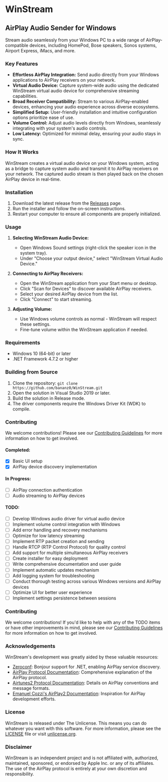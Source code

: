 # WinStream

## AirPlay Audio Sender for Windows

Stream audio seamlessly from your Windows PC to a wide range of AirPlay-compatible devices, including HomePod, Bose speakers, Sonos systems, Airport Express, iMacs, and more.

### Key Features

* **Effortless AirPlay Integration:** Send audio directly from your Windows applications to AirPlay receivers on your network.
* **Virtual Audio Device:** Capture system-wide audio using the dedicated WinStream virtual audio device for comprehensive streaming capabilities.
* **Broad Receiver Compatibility:** Stream to various AirPlay-enabled devices, enhancing your audio experience across diverse ecosystems.
* **Simplified Setup:** User-friendly installation and intuitive configuration options prioritize ease of use.
* **Volume Control:** Adjust audio levels directly from Windows, seamlessly integrating with your system's audio controls.
* **Low Latency:** Optimized for minimal delay, ensuring your audio stays in sync.

### How It Works

WinStream creates a virtual audio device on your Windows system, acting as a bridge to capture system audio and transmit it to AirPlay receivers on your network. The captured audio stream is then played back on the chosen AirPlay device in real-time.

### Installation

1. Download the latest release from the [Releases](https://github.com/bananz0/WinStream/releases) page.
2. Run the installer and follow the on-screen instructions.
3. Restart your computer to ensure all components are properly initialized.

### Usage

1. **Selecting WinStream Audio Device:**
   * Open Windows Sound settings (right-click the speaker icon in the system tray).
   * Under "Choose your output device," select "WinStream Virtual Audio Device."

2. **Connecting to AirPlay Receivers:**
   * Open the WinStream application from your Start menu or desktop.
   * Click "Scan for Devices" to discover available AirPlay receivers.
   * Select your desired AirPlay device from the list.
   * Click "Connect" to start streaming.

3. **Adjusting Volume:**
   * Use Windows volume controls as normal - WinStream will respect these settings.
   * Fine-tune volume within the WinStream application if needed.

### Requirements

* Windows 10 (64-bit) or later
* .NET Framework 4.7.2 or higher

### Building from Source

1. Clone the repository: `git clone https://github.com/bananz0/WinStream.git`
2. Open the solution in Visual Studio 2019 or later.
3. Build the solution in Release mode.
4. The driver components require the Windows Driver Kit (WDK) to compile.

### Contributing

We welcome contributions! Please see our [Contributing Guidelines](CONTRIBUTING.md) for more information on how to get involved.

#### Completed:
- [x] Basic UI setup
- [x] AirPlay device discovery implementation

#### In Progress:
- [ ] AirPlay connection authentication
- [ ] Audio streaming to AirPlay devices

#### TODO:
- [ ] Develop Windows audio driver for virtual audio device
- [ ] Implement volume control integration with Windows
- [ ] Add error handling and recovery mechanisms
- [ ] Optimize for low latency streaming
- [ ] Implement RTP packet creation and sending
- [ ] Handle RTCP (RTP Control Protocol) for quality control
- [ ] Add support for multiple simultaneous AirPlay receivers
- [ ] Create installer for easy deployment
- [ ] Write comprehensive documentation and user guide
- [ ] Implement automatic updates mechanism
- [ ] Add logging system for troubleshooting
- [ ] Conduct thorough testing across various Windows versions and AirPlay devices
- [ ] Optimize UI for better user experience
- [ ] Implement settings persistence between sessions

### Contributing

We welcome contributions! If you'd like to help with any of the TODO items or have other improvements in mind, please see our [Contributing Guidelines](CONTRIBUTING.md) for more information on how to get involved.

### Acknowledgements

WinStream's development was greatly aided by these valuable resources:

* [Zeroconf](https://github.com/novotnyllc/Zeroconf): Bonjour support for .NET, enabling AirPlay service discovery.
* [AirPlay Protocol Documentation](https://nto.github.io/AirPlay.html): Comprehensive explanation of the AirPlay protocol.
* [Airtunes2 Protocol Documentation](https://git.zx2c4.com/Airtunes2): Details on AirPlay conventions and message formats.
* [Emanuel Cozzi's AirPlay2 Documentation](https://emanuelecozzi.net/docs/airplay2/): Inspiration for AirPlay development efforts.

### License

WinStream is released under The Unlicense. This means you can do whatever you want with this software. For more information, please see the [LICENSE](LICENSE) file or visit [unlicense.org](https://unlicense.org).

### Disclaimer

WinStream is an independent project and is not affiliated with, authorized, maintained, sponsored, or endorsed by Apple Inc. or any of its affiliates. The use of the AirPlay protocol is entirely at your own discretion and responsibility.
